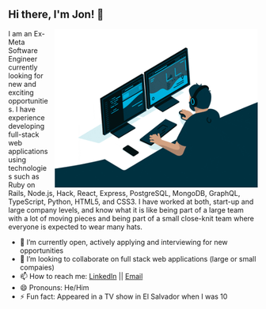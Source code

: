 ## Hi there, I'm Jon! 👋

<img align="right" style="margin-left: 10px" alt="GIF" src="https://github.com/ortizjs/ortizjs/blob/main/currently-working.gif?raw=true" width="410" height="320"/>

I am an Ex-Meta Software Engineer currently looking for new and exciting opportunities. I have experience developing full-stack web applications using technologies such as Ruby on Rails, Node.js, Hack, React, Express, PostgreSQL, MongoDB, GraphQL, TypeScript, Python, HTML5, and CSS3. I have worked at both, start-up and large company levels, and know what it is like being part of a large team with a lot of moving pieces and being part of a small close-knit team where everyone is expected to wear many hats. 
&nbsp;

- 🔭 I’m currently open, actively applying and interviewing for new opportunities
- 👯 I’m looking to collaborate on full stack web applications (large or small compaies)
- 📫 How to reach me: [LinkedIn](https://www.linkedin.com/in/jonnatan-ortiz/) 
|| [Email](mailto:jonnatano94@gmail.com?subject=[GitHub]%20Source%20Han%20Sans)
- 😄 Pronouns: He/Him
- ⚡ Fun fact: Appeared in a TV show in El Salvador when I was 10

&nbsp;
<!--
**ortizjs/ortizjs** is a ✨ _special_ ✨ repository because its `README.md` (this file) appears on your GitHub profile.

Here are some ideas to get you started:

- 🔭 I’m currently working on ...
- 🌱 I’m currently learning ...
- 👯 I’m looking to collaborate on ...
- 🤔 I’m looking for help with ...
- 💬 Ask me about ...
- 📫 How to reach me: ...
- 😄 Pronouns: ...
- ⚡ Fun fact: ...
-->
